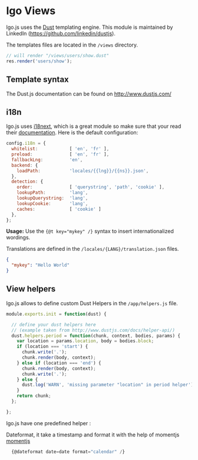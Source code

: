 
# Igo Views

Igo.js uses the [Dust](http://www.dustjs.com/) templating engine. This module is maintained by LinkedIn (https://github.com/linkedin/dustjs).

The templates files are located in the `/views` directory.

```js
// will render "/views/users/show.dust"
res.render('users/show');
```

## Template syntax

The Dust.js documentation can be found on http://www.dustjs.com/

## i18n

Igo.js uses [i18next](http://i18next.com/), which is a great module so make sure that your read their [documentation](http://i18next.com/docs).
Here is the default configuration:

```js
config.i18n = {
  whitelist:            [ 'en', 'fr' ],
  preload:              [ 'en', 'fr' ],
  fallbackLng:          'en',
  backend: {
    loadPath:           'locales/{{lng}}/{{ns}}.json',
  },
  detection: {
    order:              [ 'querystring', 'path', 'cookie' ],
    lookupPath:         'lang',
    lookupQuerystring:  'lang',
    lookupCookie:       'lang',
    caches:             [ 'cookie' ]
  },
};
```

**Usage:**
Use the `{@t key="mykey" /}` syntax to insert internationalized wordings.

Translations are defined in the `/locales/{LANG}/translation.json` files.

```json
{
  "mykey": "Hello World"
}
```


## View helpers

Igo.js allows to define custom Dust Helpers in the `/app/helpers.js` file.

```js
module.exports.init = function(dust) {

  // define your dust helpers here
  // (example taken from http://www.dustjs.com/docs/helper-api/)
  dust.helpers.period = function(chunk, context, bodies, params) {
    var location = params.location, body = bodies.block;
    if (location === 'start') {
      chunk.write('.');
      chunk.render(body, context);
    } else if (location === 'end') {
      chunk.render(body, context);
      chunk.write('.');
    } else {
      dust.log('WARN', 'missing parameter "location" in period helper');
    }
    return chunk;
  };

};
```

Igo.js have one predefined helper :

  Dateformat, it take a timestamp and format it with the help of momentjs [momentjs](https://momentjs.com/)
  
```js  
  {@dateformat date=date format="calendar" /}
```